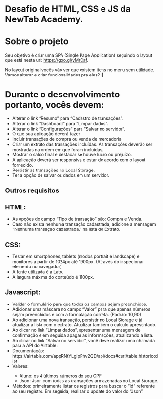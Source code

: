 <h1>Desafio de HTML, CSS e JS da NewTab Academy.</h1>

# Sobre o projeto
Seu objetivo é criar uma SPA (Single Page Application) seguindo o layout que está nesta url: https://goo.gl/yMrCaf.

No layout original vocês vão ver que existem itens no menu sem utilidade. Vamos alterar e criar funcionalidades pra eles? 🙂

# Durante o desenvolvimento portanto, vocês devem:

<ul>
  <li>Alterar o link “Resumo” para “Cadastro de transações”.</li>
  <li>Alterar o link “Dashboard” para “Limpar dados”.</li>
  <li>Alterar o link “Configurações” para “Salvar no servidor”.</li>
  <li>O que sua aplicação deverá fazer</li>
  <li>Incluir transações de compra ou venda de mercadoria.</li>
  <li>Criar um extrato das transações incluídas. As transações deverão ser mostradas na ordem em que foram incluídas.</li>
  <li>Mostrar o saldo final e destacar se houve lucro ou prejuízo.</li>
  <li>A aplicação deverá ser responsiva e estar de acordo com o layout fornecido.</li>
  <li>Persistir as transações no Local Storage.</li>
  <li>Ter a opção de salvar os dados em um servidor.</li>
</ul>

<h2> Outros requisitos </h2>

<h2> HTML: </h2>

<ul>
  <li> As opções do campo “Tipo de transação” são: Compra e Venda. </li>
  <li> Caso não exista nenhuma transação cadastrada, adicione a mensagem “Nenhuma transação cadastrada.” na lista do Extrato. </li>
</ul>

<h2> CSS: </h2>

<ul>
<li> Testar em smartphones, tablets (modos portrait e landscape) e monitores a partir de 1024px até 1900px. (Através do inspecionar elemento no navegador)</li>
<li> A fonte utilizada é a Lato.</li>
<li> A largura máxima do conteúdo é 1100px.</li>
</ul>
  
<h2> Javascript: </h2>

<ul>
<li>Validar o formulário para que todos os campos sejam preenchidos.</li>
<li>Adicionar uma máscara no campo “Valor” para que apenas números sejam preenchidos e com a formatação correta. (Padrão: 10,90)</li>
<li>Ao adicionar uma nova transação, persistir no Local Storage e já atualizar a lista com o extrato. Atualizar também o cálculo apresentado.</li>
<li>Ao clicar no link “Limpar dados”, apresentar uma mensagem de confirmação e em seguida apagar as informações, atualizando a lista.</li>
<li>Ao clicar no link “Salvar no servidor”, você deve realizar uma chamada para a API do Airtable:</li>
<li>Documentação: https://airtable.com/appRNtYLglpPhv2QD/api/docs#curl/table:historico:list</li>
<li>Valores:</li>
  <ul>
    <li>Aluno: os 4 últimos números do seu CPF.</li>
    <li>Json: Json com todas as transações armazenadas no Local Storage.</li>
  </ul>
<li>Métodos: primeiramente listar os registros para buscar o “id” referente ao seu registro. Em seguida, realizar o update do valor do “Json”.</li>
</ul>
